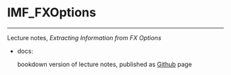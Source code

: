 # IMF_FXOptions
-----
Lecture notes, _Extracting Information from FX Options_

- docs:  

  bookdown version of lecture notes, published as [Github](https://jchanlauimf.github.io/IMF_FXOptions/) page

